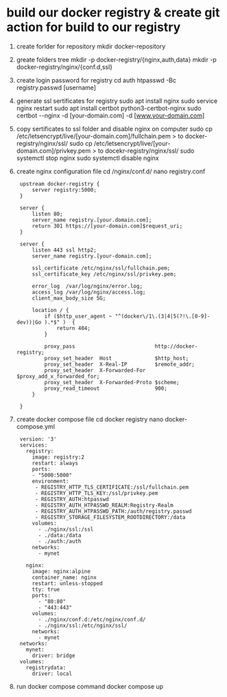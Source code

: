 # build our docker registry & create git action for build to our registry 
1. create forlder for repository
	mkdir docker-repository
2. greate folders tree 
	mkdir -p docker-registry/{nginx,auth,data}
	mkdir -p docker-registry/nginx/{conf.d,ssl}
3. create login password for registry
	cd auth
		htpasswd -Bc registry.passwd [username]
4. generate ssl sertificates for registry
	sudo apt install nginx 
	sudo service nginx restart
	sudo apt install certbot python3-certbot-nginx 
	sudo certbot --nginx -d [your-domain.com] -d [www.your-domain.com]
5. copy sertificates to ssl folder and disable nginx on computer
	sudo cp /etc/letsencrypt/live/[your-domain.com]/fullchain.pem > to docker-registry/nginx/ssl/ 
	sudo cp /etc/letsencrypt/live/[your-domain.com]/privkey.pem > to docekr-registry/nginx/ssl/
	sudo systemctl stop nginx
	sudo systemctl disable nginx
6. create  nginx configuration file 
	cd /nginx/conf.d/
	nano registry.conf

		upstream docker-registry {
		    server registry:5000;
		}
		
		server {
		    listen 80;
		    server_name registry.[your.domain.com];
		    return 301 https://[your-domain.com]$request_uri;
		}
		
		server {
		    listen 443 ssl http2;
		    server_name registry.[your-domain.com];
		
		    ssl_certificate /etc/nginx/ssl/fullchain.pem;
		    ssl_certificate_key /etc/nginx/ssl/privkey.pem;
		
		    error_log  /var/log/nginx/error.log;
		    access_log /var/log/nginx/access.log;
		    client_max_body_size 5G;
		
		    location / {
		        if ($http_user_agent ~ "^(docker\/1\.(3|4|5(?!\.[0-9]-dev))|Go ).*$" )  {
		            return 404;
		        }
		
		        proxy_pass                          http://docker-registry;
		        proxy_set_header  Host              $http_host;
		        proxy_set_header  X-Real-IP         $remote_addr;
		        proxy_set_header  X-Forwarded-For   $proxy_add_x_forwarded_for;
		        proxy_set_header  X-Forwarded-Proto $scheme;
		        proxy_read_timeout                  900;
		    }
		
		}
	
7. create docker compose file 
	cd docker registry
	nano docker-compose.yml
	
		version: '3'
		services:
		  registry:
		    image: registry:2
		    restart: always
		    ports:
		    - "5000:5000"
		    environment:
		     - REGISTRY_HTTP_TLS_CERTIFICATE:/ssl/fullchain.pem
		     - REGISTRY_HTTP_TLS_KEY:/ssl/privkey.pem
		     - REGISTRY_AUTH:htpasswd
		     - REGISTRY_AUTH_HTPASSWD_REALM:Registry-Realm
		     - REGISTRY_AUTH_HTPASSWD_PATH:/auth/registry.passwd
		     - REGISTRY_STORAGE_FILESYSTEM_ROOTDIRECTORY:/data
		    volumes:
		      - ./nginx/ssl:/ssl
		      - ./data:/data
		      - ./auth:/auth
		    networks:
		      - mynet
		      
		  nginx:
		    image: nginx:alpine
		    container_name: nginx
		    restart: unless-stopped
		    tty: true
		    ports:
		      - "80:80"
		      - "443:443"
		    volumes:
		      - ./nginx/conf.d:/etc/nginx/conf.d/
		      - ./nginx/ssl:/etc/nginx/ssl/
		    networks:
		      - mynet
		networks:
		  mynet:
		    driver: bridge
		volumes:
		  registrydata:
		    driver: local

8. run docker compose command 
	docker compose up 
